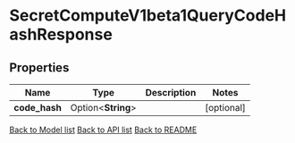 # SecretComputeV1beta1QueryCodeHashResponse

## Properties

Name | Type | Description | Notes
------------ | ------------- | ------------- | -------------
**code_hash** | Option<**String**> |  | [optional]

[Back to Model list](../README.md#documentation-for-models) [Back to API list](../README.md#documentation-for-api-endpoints) [Back to README](../README.md)


